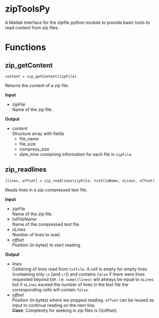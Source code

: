 # zipToolsPy
A Matlab interface for the zipfile python module to provide basic tools to read content from zip files.  


# Functions


## zip_getContent

    content = zip_getContent(zipFile)  
Returns the content of a zip file.

**Input**  
-  *zipFile*  
    Name of the zip file.

**Output**  
-  *content*  
    Structure array with fields
     - file_name
     - file_size
     - compress_size
     - date_time
              containing information for each file in `zipFile`.


## zip_readlines

    [lines, offset] = zip_readlines(zipFile, txtFileName, nLines, offset)  
Reads lines in a zip-compressed text file.

**Input**  
-  *zipFile*  
      Name of the zip file.  
-  *txtFileName*  
      Name of the compressed text file.  
-  *nLines*  
      Number of lines to read.  
-  *offset*  
      Position (in bytes) to start reading.

**Output**  
-  *lines*  
    Cellstring of lines read from `txtFile`. A cell is empty
    for empty lines (containing only `\n` [and `\r`]) and
    contains `false` if there were lines requested beyond
    `EOF`. I.e. `numel(lines)` will allways be equal to `nLines`
    but if `nLines` exceed the number of lines in the text
    file the corresponding cells will contain `false`.  
-  *offset*  
    Position (in bytes) where we stopped reading.
    `offset` can be reused as input to continue reading on
    the next line.  
    ***Cave***: Complexity for seeking in zip files is O(offset).  
